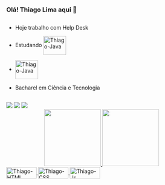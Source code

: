 ### Olá! Thiago Lima aqui 🖖 
##
- Hoje trabalho com Help Desk

- Estudando <img align="center" alt="Thiago-Java" height="50" width="60" src="https://cdn.jsdelivr.net/gh/devicons/devicon/icons/java/java-original-wordmark.svg" />
- <img align="center" alt="Thiago-Java" height="50" width="60" src="https://cdn.jsdelivr.net/gh/devicons/devicon/icons/java/java-original.svg" />
  
-  Bacharel em Ciência e Tecnologia

##

<div> 
  <a href="https://www.linkedin.com/in/thiagoliimas" target="_blank"><img src="https://img.shields.io/badge/-LinkedIn-%230077B5?style=for-the-badge&logo=linkedin&logoColor=white" target="_blank"></a> 
  <a href = "mailto:thiagoliimas@outlook.com"><img src="https://img.shields.io/badge/-Gmail-%23333?style=for-the-badge&logo=gmail&logoColor=white" target="_blank"></a>
  <a href="https://instagram.com/thiagoliimas" target="_blank"><img src="https://img.shields.io/badge/-Instagram-%23E4405F?style=for-the-badge&logo=instagram&logoColor=white" target="_blank"></a> 

</div>


<div align="center">
  <a href="https://github.com/thiagoliimas">
  <img height="150em" src="https://github-readme-stats.vercel.app/api?username=thiagoliimas&show_icons=true&theme=dark&include_all_commits=true&count_private=true"/>
  <img height="150em" src="https://github-readme-stats.vercel.app/api/top-langs/?username=thiagoliimas&layout=compact&langs_count=7&theme=dark"/>
</div>
  
<div>
  <img align="center" alt="Thiago-HTML" height="30" width="80" src="https://img.shields.io/badge/HTML5-E34F26?style=for-the-badge&logo=html5&logoColor=white">
  
  <img align="center" alt="Thiago-CSS" height="30" width="80" src="https://img.shields.io/badge/CSS3-1572B6?style=for-the-badge&logo=css3&logoColor=white">
  
  <img align="center" alt="Thiago-Js" height="30" width="80" src="https://img.shields.io/badge/JavaScript-F7DF1E?style=for-the-badge&logo=javascript&logoColor=black">
    
    
</div>
